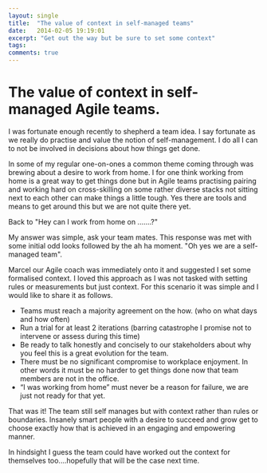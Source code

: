 ```yaml
---
layout: single
title:  "The value of context in self-managed teams"
date:   2014-02-05 19:19:01
excerpt: "Get out the way but be sure to set some context"
tags:
comments: true
---
```


# The value of context in self-managed Agile teams.

I was fortunate enough recently to shepherd a team idea. I say fortunate as we really do practise and value the notion of self-management. I do all I can to not be involved in decisions about how things get done.

In some of my regular one-on-ones a common theme coming through was brewing about a desire to work from home. I for one think working from home is a great way to get things done but in Agile teams practising pairing and working hard on cross-skilling on some rather diverse stacks not sitting next to each other can make things a little tough. Yes there are tools and means to get around this but we are not quite there yet.

Back to "Hey can I work from home on .......?"

My answer was simple, ask your team mates. This response was met with some initial odd looks followed by the ah ha moment. "Oh yes we are a self-managed team".

Marcel our Agile coach was immediately onto it and suggested I set some formalised context. I loved this approach as I was not tasked with setting rules or measurements but just context. For this scenario it was simple and I would like to share it as follows.

* Teams must reach a majority agreement on the how. (who on what days and how often)
* Run a trial for at least 2 iterations (barring catastrophe I promise not to intervene or assess during this time)
* Be ready to talk honestly and concisely to our stakeholders about why you feel this is a great evolution for the team.
* There must be no significant compromise to workplace enjoyment. In other words it must be no harder to get things done now that team members are not in the office.
* “I was working from home” must never be a reason for failure, we are just not ready for that yet.

That was it! The team still self manages but with context rather than rules or boundaries. Insanely smart people with a desire to succeed and grow get to choose exactly how that is achieved in an engaging and empowering manner.

In hindsight I guess the team could have worked out the context for themselves too....hopefully that will be the case next time.

